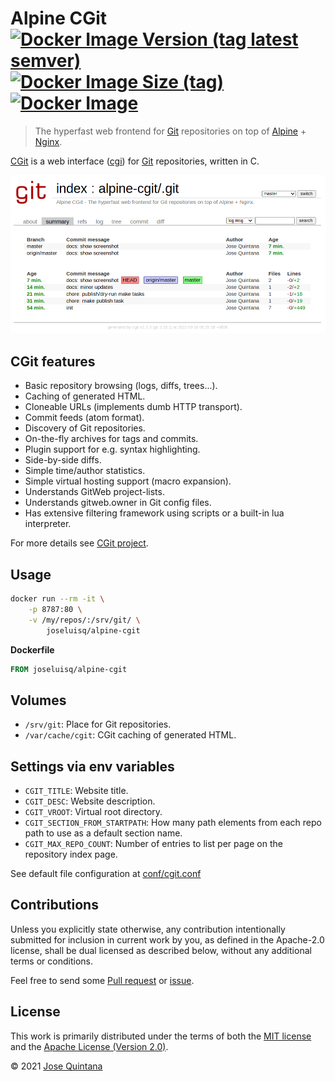 # Alpine CGit [![Docker Image Version (tag latest semver)](https://img.shields.io/docker/v/joseluisq/alpine-cgit/latest)](https://hub.docker.com/r/joseluisq/alpine-cgit/) [![Docker Image Size (tag)](https://img.shields.io/docker/image-size/joseluisq/alpine-cgit/latest)](https://hub.docker.com/r/joseluisq/alpine-cgit/tags) [![Docker Image](https://img.shields.io/docker/pulls/joseluisq/alpine-cgit.svg)](https://hub.docker.com/r/joseluisq/alpine-cgit/)

> The hyperfast web frontend for [Git](https://git-scm.com/) repositories on top of [Alpine](https://alpinelinux.org/) + [Nginx](https://nginx.org/).

[CGit](https://git.zx2c4.com/cgit/about/) is a web interface ([cgi](https://tools.ietf.org/html/rfc3875)) for [Git](https://git-scm.com/) repositories, written in C.

<img src="./cgit.png" width="600">

## CGit features

- Basic repository browsing (logs, diffs, trees...).
- Caching of generated HTML.
- Cloneable URLs (implements dumb HTTP transport).
- Commit feeds (atom format).
- Discovery of Git repositories.
- On-the-fly archives for tags and commits.
- Plugin support for e.g. syntax highlighting.
- Side-by-side diffs.
- Simple time/author statistics.
- Simple virtual hosting support (macro expansion).
- Understands GitWeb project-lists.
- Understands gitweb.owner in Git config files.
- Has extensive filtering framework using scripts or a built-in lua interpreter.

For more details see [CGit project](https://git.zx2c4.com/cgit/about/).

## Usage

```sh
docker run --rm -it \
    -p 8787:80 \
    -v /my/repos/:/srv/git/ \
        joseluisq/alpine-cgit
```

**Dockerfile**

```Dockerfile
FROM joseluisq/alpine-cgit
```

## Volumes

- `/srv/git`: Place for Git repositories.
- `/var/cache/cgit`: CGit caching of generated HTML.

## Settings via env variables

- `CGIT_TITLE`: Website title.
- `CGIT_DESC`: Website description.
- `CGIT_VROOT`: Virtual root directory.
- `CGIT_SECTION_FROM_STARTPATH`: How many path elements from each repo path to use as a default section name.
- `CGIT_MAX_REPO_COUNT`: Number of entries to list per page on the repository index page.

See default file configuration at [conf/cgit.conf](./conf/cgit.conf)

## Contributions

Unless you explicitly state otherwise, any contribution intentionally submitted for inclusion in current work by you, as defined in the Apache-2.0 license, shall be dual licensed as described below, without any additional terms or conditions.

Feel free to send some [Pull request](https://github.com/joseluisq/alpine-cgit/pulls) or [issue](https://github.com/joseluisq/alpine-cgit/issues).

## License

This work is primarily distributed under the terms of both the [MIT license](LICENSE-MIT) and the [Apache License (Version 2.0)](LICENSE-APACHE).

© 2021 [Jose Quintana](https://git.io/joseluisq)
